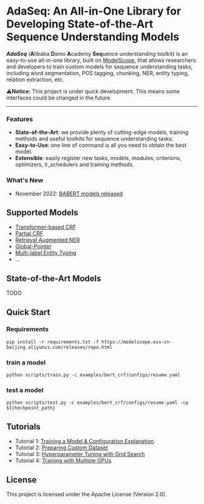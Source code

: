 # AdaSeq: An All-in-One Library for Developing State-of-the-Art Sequence Understanding Models
***AdaSeq*** (**A**libaba **D**amo **A**cademy **Seq**uence understanding toolkit) is an easy-to-use all-in-one library, built on [ModelScope](https://modelscope.cn/home), that allows researchers and developers to train custom models for sequence understanding tasks, including word segmentation, POS tagging, chunking, NER, entity typing, relation extraction, etc.

⚠️**Notice:** This project is under quick development. This means some interfaces could be changed in the future.

---

### Features
- **State-of-the-Art**: we provide plenty of cutting-edge models, training methods and useful toolkits for sequence understanding tasks.
- **Easy-to-Use**: one line of command is all you need to obtain the best model.
- **Extensible**: easily register new tasks, models, modules, criterions, optimizers, lr_schedulers and training methods.

### What's New
- November 2022: [BABERT models released](./examples/babert)

## Supported Models
- [Transformer-based CRF](./examples/bert_crf)
- [Partial CRF](./examples/partial_bert_crf)
- [Retrieval Augmented NER](./examples/RaNER)
- [Global-Pointer](./examples/global_pointer)
- [Multi-label Entity Typing](./examples/entity_typing)
- ...

## State-of-the-Art Models
TODO

## Quick Start
### Requirements
```
pip install -r requirements.txt -f https://modelscope.oss-cn-beijing.aliyuncs.com/releases/repo.html
```

### train a model
```
python scripts/train.py -c examples/bert_crf/configs/resume.yaml
```

### test a model
```
python scripts/test.py -c examples/bert_crf/configs/resume.yaml -cp ${checkpoint_path}
```

## Tutorials
- Tutorial 1: [Training a Model & Configuration Explanation](./docs/tutorials/training_a_model.md)
- Tutorial 2: [Preparing Custom Dataset](./docs/tutorials/preparing_custom_dataset.md)
- Tutorial 3: [Hyperparameter Tuning with Grid Search](./docs/tutorials/hyperparameter_tuning_with_grid_search.md)
- Tutorial 4: [Training with Multiple GPUs](./docs/tutorials/training_with_multiple_gpus.md)

## License
This project is licensed under the Apache License (Version 2.0).
